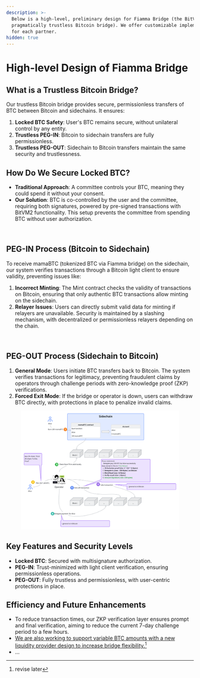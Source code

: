 ```yaml
---
description: >-
  Below is a high-level, preliminary design for Fiamma Bridge (the BitVM-based
  pragmatically trustless Bitcoin bridge). We offer customizable implementations
  for each partner.
hidden: true
---
```


# High-level Design of Fiamma Bridge

## What is a Trustless Bitcoin Bridge?

Our trustless Bitcoin bridge provides secure, permissionless transfers of BTC between Bitcoin and sidechains. It ensures:

1. **Locked BTC Safety**: User's BTC remains secure, without unilateral control by any entity.
2. **Trustless PEG-IN**: Bitcoin to sidechain transfers are fully permissionless.
3. **Trustless PEG-OUT**: Sidechain to Bitcoin transfers maintain the same security and trustlessness.

## How Do We Secure Locked BTC?

* **Traditional Approach**: A committee controls your BTC, meaning they could spend it without your consent.
* **Our Solution**: BTC is co-controlled by the user and the committee, requiring both signatures, powered by pre-signed transactions with BitVM2 functionality. This setup prevents the committee from spending BTC without user authorization.

<figure><img src="../../.gitbook/assets/whiteboard_exported_image (9).png" alt="" width="600"><figcaption></figcaption></figure>

## PEG-IN Process (Bitcoin to Sidechain)

To receive mamaBTC (tokenized BTC via Fiamma bridge)  on the sidechain, our system verifies transactions through a Bitcoin light client to ensure validity, preventing issues like:

1. **Incorrect Minting**: The Mint contract checks the validity of transactions on Bitcoin, ensuring that only authentic BTC transactions allow minting on the sidechain.
2. **Relayer Issues**: Users can directly submit valid data for minting if relayers are unavailable. Security is maintained by a slashing mechanism, with decentralized or permissionless relayers depending on the chain.



<figure><img src="../../.gitbook/assets/image (19).png" alt=""><figcaption></figcaption></figure>

## PEG-OUT Process (Sidechain to Bitcoin)

1. **General Mode**: Users initiate BTC transfers back to Bitcoin. The system verifies transactions for legitimacy, preventing fraudulent claims by operators through challenge periods with zero-knowledge proof (ZKP) verifications.
2. **Forced Exit Mode**: If the bridge or operator is down, users can withdraw BTC directly, with protections in place to penalize invalid claims.

<figure><img src="../../.gitbook/assets/image (1) (1) (1).png" alt=""><figcaption></figcaption></figure>

## Key Features and Security Levels

* **Locked BTC**: Secured with multisignature authorization.
* **PEG-IN**: Trust-minimized with light client verification, ensuring permissionless operations.
* **PEG-OUT**: Fully trustless and permissionless, with user-centric protections in place.

## Efficiency and Future Enhancements

* To reduce transaction times, our ZKP verification layer ensures prompt and final verification, aiming to reduce the current 7-day challenge period to a few hours.
* [We are also working to support variable BTC amounts with a new liquidity provider design to increase bridge flexibility.](#user-content-fn-1)[^1]
* ...

[^1]: revise later
